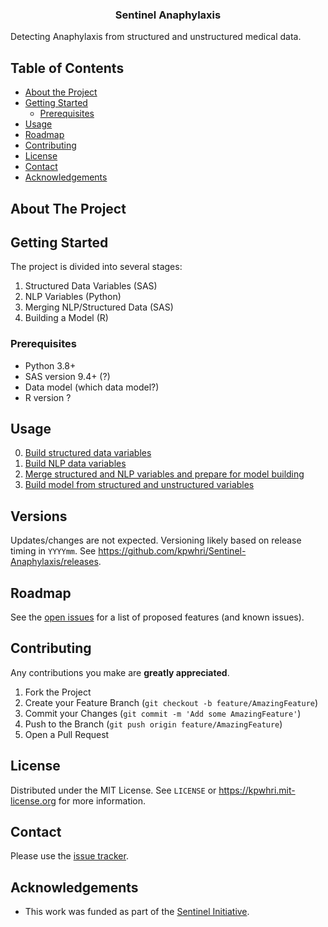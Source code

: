 

<div>
  <p>
    <a href="https://github.com/kpwhri/Sentinel-Anaphylaxis">
      <!-- img src="images/logo.png" alt="Logo" -->
    </a>
  </p>

  <h3 align="center">Sentinel Anaphylaxis</h3>

  <p>
    Detecting Anaphylaxis from structured and unstructured medical data.
  </p>
</div>


## Table of Contents

* [About the Project](#about-the-project)
* [Getting Started](#getting-started)
  * [Prerequisites](#prerequisites)
* [Usage](#usage)
* [Roadmap](#roadmap)
* [Contributing](#contributing)
* [License](#license)
* [Contact](#contact)
* [Acknowledgements](#acknowledgements)



<!-- ABOUT THE PROJECT -->
## About The Project



<!-- GETTING STARTED -->
## Getting Started

The project is divided into several stages:

1. Structured Data Variables (SAS)
2. NLP Variables (Python)
3. Merging NLP/Structured Data (SAS)
4. Building a Model (R)

### Prerequisites

* Python 3.8+
* SAS version 9.4+ (?)
* Data model (which data model?)
* R version ?


<!-- USAGE EXAMPLES -->
## Usage

0. [Build structured data variables](0-Structured-Data/README.md)
1. [Build NLP data variables](1-NLP-Data/README.md)
2. [Merge structured and NLP variables and prepare for model building](2-Merging-Data/README.md)
3. [Build model from structured and unstructured variables](3-Building-Model/README.md)



## Versions

<!-- Uses [SEMVER](https://semver.org/). -->

Updates/changes are not expected. Versioning likely based on release timing in `YYYYmm`. See https://github.com/kpwhri/Sentinel-Anaphylaxis/releases.


<!-- ROADMAP -->
## Roadmap

See the [open issues](https://github.com/kpwhri/Sentinel-Anaphylaxis/issues) for a list of proposed features (and known issues).



<!-- CONTRIBUTING -->
## Contributing

Any contributions you make are **greatly appreciated**.

1. Fork the Project
2. Create your Feature Branch (`git checkout -b feature/AmazingFeature`)
3. Commit your Changes (`git commit -m 'Add some AmazingFeature'`)
4. Push to the Branch (`git push origin feature/AmazingFeature`)
5. Open a Pull Request


<!-- LICENSE -->
## License

Distributed under the MIT License. See `LICENSE` or https://kpwhri.mit-license.org for more information.



<!-- CONTACT -->
## Contact

Please use the [issue tracker](https://github.com/kpwhri/Sentinel-Anaphylaxis/issues). 


<!-- ACKNOWLEDGEMENTS -->
## Acknowledgements

* This work was funded as part of the [Sentinel Initiative](https://www.fda.gov/safety/fdas-sentinel-initiative).

